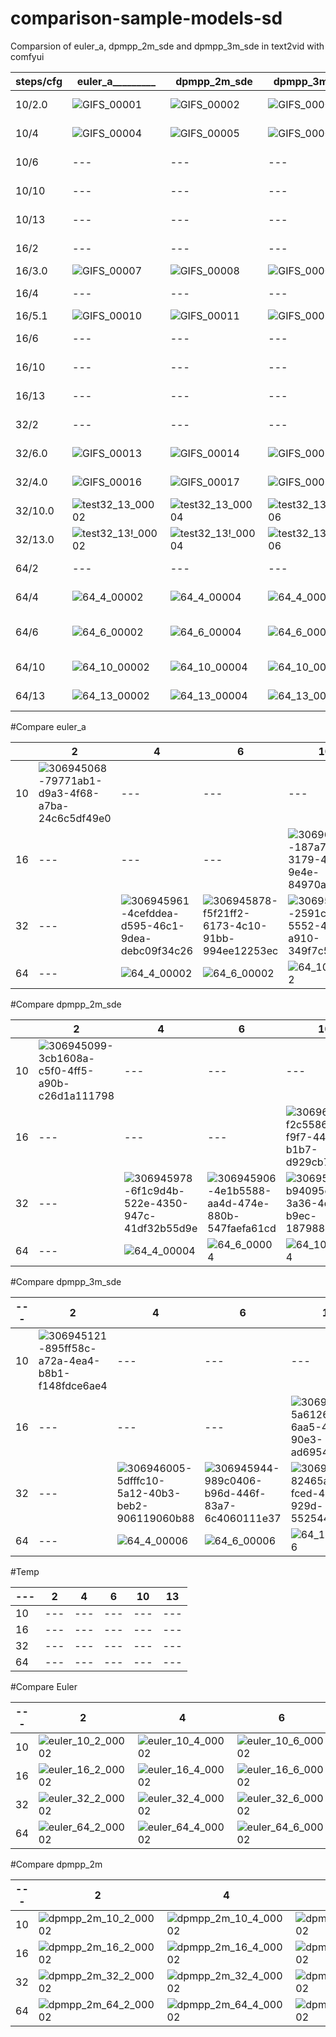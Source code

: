 # comparison-sample-models-sd
Comparsion of euler_a, dpmpp_2m_sde and dpmpp_3m_sde in text2vid with comfyui

| steps/cfg | euler_a_________ | dpmpp_2m_sde | dpmpp_3m_sde | euler___________ | dpmpp_2m____ | heunpp2 |
| --- | --- | --- | --- | --- | --- | --- |
| 10/2.0 | ![GIFS_00001](https://github.com/Tuerpe/comparison-sample-models-sd/assets/73192339/79771ab1-d9a3-4f68-a7ba-24c6c5df49e0) | ![GIFS_00002](https://github.com/Tuerpe/comparison-sample-models-sd/assets/73192339/3cb1608a-c5f0-4ff5-a90b-c26d1a111798) | ![GIFS_00003](https://github.com/Tuerpe/comparison-sample-models-sd/assets/73192339/895ff58c-a72a-4ea4-b8b1-f148fdce6ae4) | ![euler_10_2_00002](https://github.com/Tuerpe/comparison-sample-models-sd/assets/73192339/8954d05a-d353-4ccb-a239-dad9f9ae7cc5) | ![dpmpp_2m_10_2_00002](https://github.com/Tuerpe/comparison-sample-models-sd/assets/73192339/7f5f9c18-c0ed-4fd0-9795-370dea1bd7a2) | --- |
| 10/4 | ![GIFS_00004](https://github.com/Tuerpe/comparison-sample-models-sd/assets/73192339/1db9afdc-b8b4-4de4-a1df-284e596c03f2) | ![GIFS_00005](https://github.com/Tuerpe/comparison-sample-models-sd/assets/73192339/d98c7133-6c2c-446b-a698-4543eec275a6) | ![GIFS_00006](https://github.com/Tuerpe/comparison-sample-models-sd/assets/73192339/f2f7563f-b3d4-4034-9d1f-be58a449d00c) | ![euler_10_4_00002](https://github.com/Tuerpe/comparison-sample-models-sd/assets/73192339/d74863e1-a4a6-45e3-ada9-2a5b431bfa25) | ![dpmpp_2m_10_4_00002](https://github.com/Tuerpe/comparison-sample-models-sd/assets/73192339/befae2ec-00b8-47c5-9b58-c08c034a564c) | --- |
| 10/6 | --- | --- | --- | ![euler_10_6_00002](https://github.com/Tuerpe/comparison-sample-models-sd/assets/73192339/deff431f-1d35-42d5-8fb3-4b763f076440) | ![dpmpp_2m_10_6_00002](https://github.com/Tuerpe/comparison-sample-models-sd/assets/73192339/6fc1ddc0-8ff1-484e-8ea7-8eca54cd5441) | --- |
| 10/10 | --- | --- | --- | ![euler_10_10_00002](https://github.com/Tuerpe/comparison-sample-models-sd/assets/73192339/23a3d36f-1a65-4fd2-80f8-935a04a9389f) | ![dpmpp_2m_10_10_00002](https://github.com/Tuerpe/comparison-sample-models-sd/assets/73192339/57b6c075-e764-4134-946b-ff4a7b7395b1) | --- |
| 10/13 | --- | --- | --- | ![euler_10_13_00002](https://github.com/Tuerpe/comparison-sample-models-sd/assets/73192339/50150b3a-b34d-41fa-a67a-54c40c4b2e13) | ![dpmpp_2m_10_13_00002](https://github.com/Tuerpe/comparison-sample-models-sd/assets/73192339/6233f701-d9b7-422e-bba8-e80e61492a01) | --- |
| 16/2 | --- | --- | --- | ![euler_16_2_00002](https://github.com/Tuerpe/comparison-sample-models-sd/assets/73192339/a2e79922-f5f8-4f42-a1ad-40884faf615a) | ![dpmpp_2m_16_2_00002](https://github.com/Tuerpe/comparison-sample-models-sd/assets/73192339/119700ac-89b4-49d2-aac3-07c3fbfe00a5) | --- |
| 16/3.0 | ![GIFS_00007](https://github.com/Tuerpe/comparison-sample-models-sd/assets/73192339/ec98fb6f-4c67-409d-be70-72acb8af99c2) | ![GIFS_00008](https://github.com/Tuerpe/comparison-sample-models-sd/assets/73192339/7e1f5e11-0685-4262-ac3a-e7c78c9b14a2) | ![GIFS_00009](https://github.com/Tuerpe/comparison-sample-models-sd/assets/73192339/5a10f5fc-365b-4ef0-a6c6-5e4314a2fb5a) | --- | --- | --- |
| 16/4 | --- | --- | --- | ![euler_16_4_00002](https://github.com/Tuerpe/comparison-sample-models-sd/assets/73192339/8349a104-b923-4f54-8d40-983180524e81) | ![dpmpp_2m_16_4_00002](https://github.com/Tuerpe/comparison-sample-models-sd/assets/73192339/4b21b899-9578-4c2c-ace0-e97801376c23) | --- |
| 16/5.1 | ![GIFS_00010](https://github.com/Tuerpe/comparison-sample-models-sd/assets/73192339/50990ba7-3269-4221-9c13-6ba774c7c3c5) | ![GIFS_00011](https://github.com/Tuerpe/comparison-sample-models-sd/assets/73192339/e33c15ee-8153-499e-a6aa-2bb3fdce988c) | ![GIFS_00012](https://github.com/Tuerpe/comparison-sample-models-sd/assets/73192339/74acb380-75bb-4c9c-9b23-da555d55f699) | --- | --- | --- |
| 16/6 | --- | --- | --- | ![euler_16_6_00002](https://github.com/Tuerpe/comparison-sample-models-sd/assets/73192339/ff793bc4-f3ee-4b7d-913e-5a50afe010b1) | ![dpmpp_2m_16_6_00002](https://github.com/Tuerpe/comparison-sample-models-sd/assets/73192339/950bf1b4-d64d-495d-8c3f-7545dc7a0e94) | --- |
| 16/10 | --- | --- | --- | ![euler_16_10_00002](https://github.com/Tuerpe/comparison-sample-models-sd/assets/73192339/259bbf12-3c92-43ad-a6f8-ba7d19926889) | ![dpmpp_2m_16_6_00002](https://github.com/Tuerpe/comparison-sample-models-sd/assets/73192339/bb1ae94e-469a-404a-8d83-9c507b5d67cc) | --- |
| 16/13 | --- | --- | --- | ![euler_16_13_00002](https://github.com/Tuerpe/comparison-sample-models-sd/assets/73192339/8a72ab99-0ea7-46e6-8fe7-8c1518441761) | ![dpmpp_2m_16_13_00002](https://github.com/Tuerpe/comparison-sample-models-sd/assets/73192339/dec1225c-c88e-4a99-a338-426bdf56b47a) | --- |
| 32/2 | --- | --- | --- | ![euler_32_2_00002](https://github.com/Tuerpe/comparison-sample-models-sd/assets/73192339/7a3237ba-9c19-4cd2-9927-b0448759ad7b) | ![dpmpp_2m_32_2_00002](https://github.com/Tuerpe/comparison-sample-models-sd/assets/73192339/64ca989f-99b8-405d-8b9d-f6d17caa9ad5) | --- |
| 32/6.0 | ![GIFS_00013](https://github.com/Tuerpe/comparison-sample-models-sd/assets/73192339/f5f21ff2-6173-4c10-91bb-994ee12253ec) | ![GIFS_00014](https://github.com/Tuerpe/comparison-sample-models-sd/assets/73192339/4e1b5588-aa4d-474e-880b-547faefa61cd) | ![GIFS_00015](https://github.com/Tuerpe/comparison-sample-models-sd/assets/73192339/989c0406-b96d-446f-83a7-6c4060111e37) | ![euler_32_6_00002](https://github.com/Tuerpe/comparison-sample-models-sd/assets/73192339/ca6cdf2a-4b8a-44bc-9245-838ebf9c06fe) | ![dpmpp_2m_32_6_00002](https://github.com/Tuerpe/comparison-sample-models-sd/assets/73192339/dfd43c45-cd2e-45a4-9510-7d02c814081a) | --- |
| 32/4.0 | ![GIFS_00016](https://github.com/Tuerpe/comparison-sample-models-sd/assets/73192339/4cefddea-d595-46c1-9dea-debc09f34c26) | ![GIFS_00017](https://github.com/Tuerpe/comparison-sample-models-sd/assets/73192339/6f1c9d4b-522e-4350-947c-41df32b55d9e) | ![GIFS_00018](https://github.com/Tuerpe/comparison-sample-models-sd/assets/73192339/5dfffc10-5a12-40b3-beb2-906119060b88) | ![euler_32_4_00002](https://github.com/Tuerpe/comparison-sample-models-sd/assets/73192339/5cb62c9c-1567-48ce-b29f-ce314b79b04d) | ![dpmpp_2m_32_4_00002](https://github.com/Tuerpe/comparison-sample-models-sd/assets/73192339/20e8009b-5745-43ba-9702-ec7ba70346f3) | --- |
| 32/10.0 | ![test32_13_00002](https://github.com/Tuerpe/comparison-sample-models-sd/assets/73192339/2591c2d9-5552-45fe-a910-349f7c5e17bb) | ![test32_13_00004](https://github.com/Tuerpe/comparison-sample-models-sd/assets/73192339/b94095c6-3a36-4dfc-b9ec-187988c68645) | ![test32_13_00006](https://github.com/Tuerpe/comparison-sample-models-sd/assets/73192339/82465a4b-fced-4e69-929d-552544d4abc3) | ![euler_32_10_00002](https://github.com/Tuerpe/comparison-sample-models-sd/assets/73192339/f68f7766-c52e-4ad1-b2e5-363b207133d6) | ![dpmpp_2m_32_10_00002](https://github.com/Tuerpe/comparison-sample-models-sd/assets/73192339/49ddcff3-5333-44c6-b186-e563d0d35561) | --- |
| 32/13.0 | ![test32_13!_00002](https://github.com/Tuerpe/comparison-sample-models-sd/assets/73192339/b12271fc-838e-4f1a-91f2-f83b842cb0b4) | ![test32_13!_00004](https://github.com/Tuerpe/comparison-sample-models-sd/assets/73192339/f08c6af5-870e-495f-93e8-a3817b908977) | ![test32_13!_00006](https://github.com/Tuerpe/comparison-sample-models-sd/assets/73192339/64f96c2d-0030-4cc5-bcc2-50b1db1fbedc) | ![euler_32_13_00002](https://github.com/Tuerpe/comparison-sample-models-sd/assets/73192339/9301a823-b931-4b05-bee1-49970c6bb36d) | ![dpmpp_2m_32_13_00002](https://github.com/Tuerpe/comparison-sample-models-sd/assets/73192339/170d3b3b-633f-441f-9e62-3bb23fae630b) | --- |
| 64/2 | --- | --- | --- | ![euler_64_2_00002](https://github.com/Tuerpe/comparison-sample-models-sd/assets/73192339/afa97fa7-27c0-48d4-9668-782065f4ed23) | ![dpmpp_2m_64_2_00002](https://github.com/Tuerpe/comparison-sample-models-sd/assets/73192339/5cb59274-6751-4afd-8a26-9f4782ebb021) | --- |
| 64/4 | ![64_4_00002](https://github.com/Tuerpe/comparison-sample-models-sd/assets/73192339/a9e15865-abd1-4cef-9261-e81da43edd50) | ![64_4_00004](https://github.com/Tuerpe/comparison-sample-models-sd/assets/73192339/225d8ea5-ef4a-49ee-8e5c-8604e0bb59e8) | ![64_4_00006](https://github.com/Tuerpe/comparison-sample-models-sd/assets/73192339/a64202e5-78ce-4929-a30c-cfbfbd7bdbc4) | ![euler_64_4_00002](https://github.com/Tuerpe/comparison-sample-models-sd/assets/73192339/85b676ae-1ad4-4544-8e37-d5cef2c9e908) | ![dpmpp_2m_64_4_00002](https://github.com/Tuerpe/comparison-sample-models-sd/assets/73192339/3f0065e4-5050-4dd4-a5b8-164ecd901317) | --- |
| 64/6 | ![64_6_00002](https://github.com/Tuerpe/comparison-sample-models-sd/assets/73192339/3e1b4cc2-52ba-4c61-a238-7a888e1754f8) | ![64_6_00004](https://github.com/Tuerpe/comparison-sample-models-sd/assets/73192339/a0a282db-e025-4b67-af91-fd1a83fd6f15) | ![64_6_00006](https://github.com/Tuerpe/comparison-sample-models-sd/assets/73192339/5947907a-d6c9-4d66-aae3-b529c8ea46c9) | -![euler_64_6_00002](https://github.com/Tuerpe/comparison-sample-models-sd/assets/73192339/2aa4bfd5-f5c1-4a4e-9847-a955548d1b4c) | ![dpmpp_2m_64_6_00002](https://github.com/Tuerpe/comparison-sample-models-sd/assets/73192339/de9b4bce-2983-4cba-be8c-66bb12547457) | --- |
| 64/10 | ![64_10_00002](https://github.com/Tuerpe/comparison-sample-models-sd/assets/73192339/38a19186-c85a-4199-81ed-4947948d000f) | ![64_10_00004](https://github.com/Tuerpe/comparison-sample-models-sd/assets/73192339/2af84f69-286a-4153-a2b1-31b9b8c39eae) | ![64_10_00006](https://github.com/Tuerpe/comparison-sample-models-sd/assets/73192339/d6981177-2d8e-4348-a7ef-abb2aaa88c3d) | ![euler_64_10_00002](https://github.com/Tuerpe/comparison-sample-models-sd/assets/73192339/9406fd99-e3fa-4c77-957c-082df2c44d68) | ![dpmpp_2m_64_10_00002](https://github.com/Tuerpe/comparison-sample-models-sd/assets/73192339/1d074a5e-e6fe-45a9-a78c-989a1912716b) | --- |
| 64/13 | ![64_13_00002](https://github.com/Tuerpe/comparison-sample-models-sd/assets/73192339/b5d7342a-f330-4975-a472-a83bd7257755) | ![64_13_00004](https://github.com/Tuerpe/comparison-sample-models-sd/assets/73192339/ef7c6da7-b385-4fb7-a15c-22f7505378a0) | ![64_13_00006](https://github.com/Tuerpe/comparison-sample-models-sd/assets/73192339/5e783c03-fb1e-45e3-be2e-b215f8e2ad4f) | ![euler_64_13_00002](https://github.com/Tuerpe/comparison-sample-models-sd/assets/73192339/4e3fefda-d018-4e0c-863d-1ff619149e3f) | ![dpmpp_2m_64_13_00002](https://github.com/Tuerpe/comparison-sample-models-sd/assets/73192339/e1e27cb4-a737-49cf-80e3-6aa9c518d5a3) | --- |




#Compare euler_a

|  | 2 | 4 | 6 | 10 | 13 |
| --- | --- | --- | --- | --- | --- |
| 10 | ![306945068-79771ab1-d9a3-4f68-a7ba-24c6c5df49e0](https://github.com/Tuerpe/comparison-sample-models-sd/assets/73192339/be1a53fa-1916-4a1a-b918-856bda9bca65) | --- | --- | --- | --- |
| 16 | --- | --- | --- | ![306963062-187a7494-3179-4ea1-9e4e-84970afb7e68](https://github.com/Tuerpe/comparison-sample-models-sd/assets/73192339/f01a0815-8650-4274-942a-aa8d0e464e8c) | ![306963163-b3046b7c-dcb6-4e09-874d-c9c054879b17](https://github.com/Tuerpe/comparison-sample-models-sd/assets/73192339/08e8f6b4-0069-4505-9e51-ddadee9d65c7) |
| 32 | --- | ![306945961-4cefddea-d595-46c1-9dea-debc09f34c26](https://github.com/Tuerpe/comparison-sample-models-sd/assets/73192339/60550019-832a-4a19-a930-4f0001f24bbb) | ![306945878-f5f21ff2-6173-4c10-91bb-994ee12253ec](https://github.com/Tuerpe/comparison-sample-models-sd/assets/73192339/5e732bf8-de7a-45bc-809b-e3bb6447fd80) | ![306957316-2591c2d9-5552-45fe-a910-349f7c5e17bb](https://github.com/Tuerpe/comparison-sample-models-sd/assets/73192339/71e6427e-6a90-4d4f-bd0f-92aa61ae512f) | ![306956400-b12271fc-838e-4f1a-91f2-f83b842cb0b4](https://github.com/Tuerpe/comparison-sample-models-sd/assets/73192339/eea51a3c-43c7-4552-83be-615d5e0b6930) |
| 64 | --- | ![64_4_00002](https://github.com/Tuerpe/comparison-sample-models-sd/assets/73192339/e718f30a-3bf6-4828-a634-6ad967168bd8) | ![64_6_00002](https://github.com/Tuerpe/comparison-sample-models-sd/assets/73192339/1405d199-a616-435b-98d2-b22ab85adc02) | ![64_10_00002](https://github.com/Tuerpe/comparison-sample-models-sd/assets/73192339/74895509-03f1-47ed-a4f8-3998456359d4) | ![64_13_00002](https://github.com/Tuerpe/comparison-sample-models-sd/assets/73192339/8b21fe24-e86b-498b-9a79-619ede076bf1) |




#Compare dpmpp_2m_sde

|  | 2 | 4 | 6 | 10 | 13 |
| --- | --- | --- | --- | --- | --- |
| 10 | ![306945099-3cb1608a-c5f0-4ff5-a90b-c26d1a111798](https://github.com/Tuerpe/comparison-sample-models-sd/assets/73192339/d8f08dc0-0994-4cb5-bf45-c0a8abaea46a) | --- | --- | --- | --- |
| 16 | --- | --- | --- | ![306963110-f2c55865-f9f7-443d-b1b7-d929cb7e4cd1](https://github.com/Tuerpe/comparison-sample-models-sd/assets/73192339/41234e42-3a07-4842-8cfd-ff2a182c0e78) | ![306963189-ea9ac8bc-3423-420c-a9d8-2b559342707d](https://github.com/Tuerpe/comparison-sample-models-sd/assets/73192339/fb234cb0-cfd1-475a-9fdf-6a447936a8ce) |
| 32 | --- | ![306945978-6f1c9d4b-522e-4350-947c-41df32b55d9e](https://github.com/Tuerpe/comparison-sample-models-sd/assets/73192339/53418b15-599a-4a2a-85d9-c4ecf6e73e76) | ![306945906-4e1b5588-aa4d-474e-880b-547faefa61cd](https://github.com/Tuerpe/comparison-sample-models-sd/assets/73192339/e8b13b2d-503a-43c1-a3a4-f91a44726e8d) | ![306956344-b94095c6-3a36-4dfc-b9ec-187988c68645](https://github.com/Tuerpe/comparison-sample-models-sd/assets/73192339/19f75b45-1f3e-4d3d-b6bc-c78c09ccb75b) | ![306956422-f08c6af5-870e-495f-93e8-a3817b908977](https://github.com/Tuerpe/comparison-sample-models-sd/assets/73192339/fd1002d3-efce-4890-8a14-6fd722ada7b5) |
| 64 | --- | ![64_4_00004](https://github.com/Tuerpe/comparison-sample-models-sd/assets/73192339/88d6dcfb-98c8-4eae-8d79-b3346ae212a1) | ![64_6_00004](https://github.com/Tuerpe/comparison-sample-models-sd/assets/73192339/0c9c20a1-9620-4ff5-bd8e-c0d1cecaf387) | ![64_10_00004](https://github.com/Tuerpe/comparison-sample-models-sd/assets/73192339/5c3c80e2-ccbe-41b3-a86f-51cf8eccd45e) | ![64_13_00004](https://github.com/Tuerpe/comparison-sample-models-sd/assets/73192339/1d49b2c1-6ba8-45be-9767-87a811291334) |




#Compare dpmpp_3m_sde

| --- | 2 | 4 | 6 | 10 | 13 |
| --- | --- | --- | --- | --- | --- |
| 10 | ![306945121-895ff58c-a72a-4ea4-b8b1-f148fdce6ae4](https://github.com/Tuerpe/comparison-sample-models-sd/assets/73192339/26158b25-0b19-4c4d-8096-50f58ee740f2) | --- | --- | --- | --- |
| 16 | --- | --- | --- | ![306963133-5a61269f-6aa5-4421-90e3-ad69549f0cbc](https://github.com/Tuerpe/comparison-sample-models-sd/assets/73192339/cf6dbfa3-cc4f-4d71-98db-7a6fd25aa00f) | ![306963207-583c61b9-17b8-48a4-9c43-234e86c01206](https://github.com/Tuerpe/comparison-sample-models-sd/assets/73192339/ed7a2c3c-98da-4af9-8ae4-be440744c174) |
| 32 | --- | ![306946005-5dfffc10-5a12-40b3-beb2-906119060b88](https://github.com/Tuerpe/comparison-sample-models-sd/assets/73192339/87801987-c7bd-41e2-89d3-4e33d499e409) | ![306945944-989c0406-b96d-446f-83a7-6c4060111e37](https://github.com/Tuerpe/comparison-sample-models-sd/assets/73192339/690b0cd7-6dce-4149-aa3b-116d3246a29c) | ![306956369-82465a4b-fced-4e69-929d-552544d4abc3](https://github.com/Tuerpe/comparison-sample-models-sd/assets/73192339/b0000880-2ee0-4741-be4c-b69f94cd3b0a) | ![306956456-64f96c2d-0030-4cc5-bcc2-50b1db1fbedc](https://github.com/Tuerpe/comparison-sample-models-sd/assets/73192339/c385ec14-df13-4dd9-9ddd-fd7d3351ca2b) |
| 64 | --- | ![64_4_00006](https://github.com/Tuerpe/comparison-sample-models-sd/assets/73192339/5900d198-1e64-4c41-bf02-ad807e1927a8) | ![64_6_00006](https://github.com/Tuerpe/comparison-sample-models-sd/assets/73192339/0bf637f0-a95e-4e73-aa5b-ae01e520653d) | ![64_10_00006](https://github.com/Tuerpe/comparison-sample-models-sd/assets/73192339/b9361788-f06b-4a0f-a988-cf74ed4d931d) | ![64_13_00006](https://github.com/Tuerpe/comparison-sample-models-sd/assets/73192339/9759621e-65ce-4b59-8a73-11afb26864eb) |


#Temp

| --- | 2 | 4 | 6 | 10 | 13 |
| --- | --- | --- | --- | --- | --- |
| 10 | --- | --- | --- | --- | --- |
| 16 | --- | --- | --- | --- | --- |
| 32 | --- | --- | --- | --- | --- |
| 64 | --- | --- | --- | --- | --- |


#Compare Euler

| --- | 2 | 4 | 6 | 10 | 13 |
| --- | --- | --- | --- | --- | --- |
| 10 | ![euler_10_2_00002](https://github.com/Tuerpe/comparison-sample-models-sd/assets/73192339/448e181d-df14-45c5-8078-39ab72aaea7e) | ![euler_10_4_00002](https://github.com/Tuerpe/comparison-sample-models-sd/assets/73192339/616cde95-ad55-45b5-a79d-3a132675ba5d) | ![euler_10_6_00002](https://github.com/Tuerpe/comparison-sample-models-sd/assets/73192339/f98c19eb-749d-4a9f-b9d8-d2a1a86ad377) | ![euler_10_10_00002](https://github.com/Tuerpe/comparison-sample-models-sd/assets/73192339/39bb6e2a-0738-4fd6-b7ef-2237840e45f0) | ![euler_10_13_00002](https://github.com/Tuerpe/comparison-sample-models-sd/assets/73192339/291ba74e-ecc3-438a-880f-93bfee62d4d6) |
| 16 | ![euler_16_2_00002](https://github.com/Tuerpe/comparison-sample-models-sd/assets/73192339/e30e8ccf-67c7-4828-8d7d-8a8fe1ad2853) | ![euler_16_4_00002](https://github.com/Tuerpe/comparison-sample-models-sd/assets/73192339/552f760b-2818-45f6-9a59-b7a9e4c5b11c) | ![euler_16_6_00002](https://github.com/Tuerpe/comparison-sample-models-sd/assets/73192339/697e5980-dd1b-4b83-8846-bb030fb01196) | ![euler_16_10_00002](https://github.com/Tuerpe/comparison-sample-models-sd/assets/73192339/a39f480b-c592-4f72-877e-9ce53085d3de) | ![euler_16_13_00002](https://github.com/Tuerpe/comparison-sample-models-sd/assets/73192339/f4d06eb1-321f-437b-a6e1-ee81b1c45c80) |
| 32 | ![euler_32_2_00002](https://github.com/Tuerpe/comparison-sample-models-sd/assets/73192339/fba36c6f-afdf-43e1-b9af-67c76e6c03bb) | ![euler_32_4_00002](https://github.com/Tuerpe/comparison-sample-models-sd/assets/73192339/e565b3f3-9533-43fa-bf53-07e1944f2801) | ![euler_32_6_00002](https://github.com/Tuerpe/comparison-sample-models-sd/assets/73192339/a224d488-2550-479c-896f-074417a22b0b) | ![euler_32_10_00002](https://github.com/Tuerpe/comparison-sample-models-sd/assets/73192339/fccd0cae-4090-4bb2-9915-8e0367db2f93) | ![euler_32_13_00002](https://github.com/Tuerpe/comparison-sample-models-sd/assets/73192339/faa0a525-a8df-4e15-a4f2-b544adf85f4e) |
| 64 | ![euler_64_2_00002](https://github.com/Tuerpe/comparison-sample-models-sd/assets/73192339/e47390e3-e113-4b8d-9bee-f8ce721e27ee) | ![euler_64_4_00002](https://github.com/Tuerpe/comparison-sample-models-sd/assets/73192339/accf5266-f267-4ede-9207-02067c3b398f) | ![euler_64_6_00002](https://github.com/Tuerpe/comparison-sample-models-sd/assets/73192339/8f81f3e8-44aa-4bc6-b954-604c02563841) | ![euler_64_10_00002](https://github.com/Tuerpe/comparison-sample-models-sd/assets/73192339/a3f42785-64a1-4cb0-aa9a-d36f292bd981) | ![euler_64_13_00002](https://github.com/Tuerpe/comparison-sample-models-sd/assets/73192339/58332f15-eeb4-44a6-a5d4-506360b5f7eb) |


#Compare dpmpp_2m

| --- | 2 | 4 | 6 | 10 | 13 |
| --- | --- | --- | --- | --- | --- |
| 10 | ![dpmpp_2m_10_2_00002](https://github.com/Tuerpe/comparison-sample-models-sd/assets/73192339/057fa2a9-24d0-444f-a73f-1f7920513b70) | ![dpmpp_2m_10_4_00002](https://github.com/Tuerpe/comparison-sample-models-sd/assets/73192339/8b4027a1-1efa-4a3b-ae5c-ef6f588bc428) | ![dpmpp_2m_10_6_00002](https://github.com/Tuerpe/comparison-sample-models-sd/assets/73192339/2aa690cb-c0ba-4892-8a95-7a979055103c) | ![dpmpp_2m_10_10_00002](https://github.com/Tuerpe/comparison-sample-models-sd/assets/73192339/664ed50c-66f5-4cd2-97d4-bd5b2a66c742) | ![dpmpp_2m_10_13_00002](https://github.com/Tuerpe/comparison-sample-models-sd/assets/73192339/ca46d270-8fb5-4936-bde9-a4173a3cb54a) |
| 16 | ![dpmpp_2m_16_2_00002](https://github.com/Tuerpe/comparison-sample-models-sd/assets/73192339/43414d80-99be-4245-a71a-50a9c580b50e) | ![dpmpp_2m_16_4_00002](https://github.com/Tuerpe/comparison-sample-models-sd/assets/73192339/b5539efb-bddf-42ff-b8c0-33fa4d88bb84) | ![dpmpp_2m_16_6_00002](https://github.com/Tuerpe/comparison-sample-models-sd/assets/73192339/0abfc25b-3331-4259-a5c6-3a753203c5aa) | ![dpmpp_2m_16_10_00002](https://github.com/Tuerpe/comparison-sample-models-sd/assets/73192339/7a3f342c-1c7a-42f5-b405-3fbb4c622308) | ![dpmpp_2m_16_13_00002](https://github.com/Tuerpe/comparison-sample-models-sd/assets/73192339/fd0fbca7-5289-4a6c-b631-43bbaf289edd) |
| 32 | ![dpmpp_2m_32_2_00002](https://github.com/Tuerpe/comparison-sample-models-sd/assets/73192339/876af1d2-efd9-414b-b707-58b2b75dd617) | ![dpmpp_2m_32_4_00002](https://github.com/Tuerpe/comparison-sample-models-sd/assets/73192339/bcf5e2d8-b0a5-47ad-a595-23eb96e9a473) | ![dpmpp_2m_32_6_00002](https://github.com/Tuerpe/comparison-sample-models-sd/assets/73192339/5ed278db-c1f6-45fa-82bf-ea1fd890e109) | ![dpmpp_2m_32_10_00002](https://github.com/Tuerpe/comparison-sample-models-sd/assets/73192339/94538493-2f87-47a0-a005-a1fa92203b50) | ![dpmpp_2m_32_13_00002](https://github.com/Tuerpe/comparison-sample-models-sd/assets/73192339/45fa2c67-70d5-4b1d-8683-5109177d6448) |
| 64 | ![dpmpp_2m_64_2_00002](https://github.com/Tuerpe/comparison-sample-models-sd/assets/73192339/1ec1ca7e-dfcc-4aac-92c8-56c4396c1831) | ![dpmpp_2m_64_4_00002](https://github.com/Tuerpe/comparison-sample-models-sd/assets/73192339/eca4a31d-5031-4d7c-b4c8-c89f023c5778) | ![dpmpp_2m_64_6_00002](https://github.com/Tuerpe/comparison-sample-models-sd/assets/73192339/cb8a14b2-9295-4e8e-8fa7-bf964813050a) | ![dpmpp_2m_64_10_00002](https://github.com/Tuerpe/comparison-sample-models-sd/assets/73192339/36f40808-94b8-4481-bdcb-674f52608346) | ![dpmpp_2m_64_13_00002](https://github.com/Tuerpe/comparison-sample-models-sd/assets/73192339/7c2c6b02-553b-498e-abe2-564a95fbdec4) |
